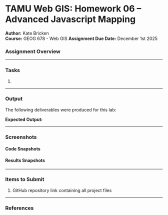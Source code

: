 # TAMU Web GIS: Homework 06 – Advanced Javascript Mapping

**Author:** Kate Bricken  
**Course:** GEOG 678 - Web GIS
**Assignment Due Date:** December 1st 2025

### Assignment Overview


---

### Tasks
1. 


---

### Output
The following deliverables were produced for this lab:


**Expected Output:**  


---

### Screenshots

#### Code Snapshots


#### Results Snapshots


---

### Items to Submit
1. GitHub repository link containing all project files   

---

### References
